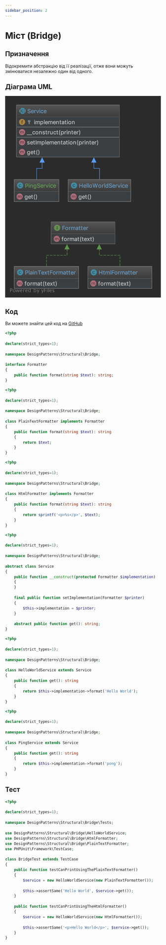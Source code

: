 ```yaml
---
sidebar_position: 2
---
```


# Міст (Bridge)

## Призначення

Відокремити абстракцію від її реалізації, отже вони можуть змінюватися незалежно один від одного.

## Діаграма UML

![Bridge UML](./images/bridge.png)

## Код

Ви можете знайти цей код на [GitHub](https://github.com/PetroOstapuk/DesignPatternsPHP/tree/main/Structural/Bridge)

```php title="Formatter.php"
<?php

declare(strict_types=1);

namespace DesignPatterns\Structural\Bridge;

interface Formatter
{
    public function format(string $text): string;
}
```

```php title="PlainTextFormatter.php"
<?php

declare(strict_types=1);

namespace DesignPatterns\Structural\Bridge;

class PlainTextFormatter implements Formatter
{
    public function format(string $text): string
    {
        return $text;
    }
}
```

```php title="HtmlFormatter.php"
<?php

declare(strict_types=1);

namespace DesignPatterns\Structural\Bridge;

class HtmlFormatter implements Formatter
{
    public function format(string $text): string
    {
        return sprintf('<p>%s</p>', $text);
    }
}
```

```php title="Service.php"
<?php

declare(strict_types=1);

namespace DesignPatterns\Structural\Bridge;

abstract class Service
{
    public function __construct(protected Formatter $implementation)
    {
    }

    final public function setImplementation(Formatter $printer)
    {
        $this->implementation = $printer;
    }

    abstract public function get(): string;
}
```

```php title="HelloWorldService.php"
<?php

declare(strict_types=1);

namespace DesignPatterns\Structural\Bridge;

class HelloWorldService extends Service
{
    public function get(): string
    {
        return $this->implementation->format('Hello World');
    }
}
```

```php title="PingService.php"
<?php

declare(strict_types=1);

namespace DesignPatterns\Structural\Bridge;

class PingService extends Service
{
    public function get(): string
    {
        return $this->implementation->format('pong');
    }
}
```

## Тест

```php title="Tests/BridgeTest.php"
<?php

declare(strict_types=1);

namespace DesignPatterns\Structural\Bridge\Tests;

use DesignPatterns\Structural\Bridge\HelloWorldService;
use DesignPatterns\Structural\Bridge\HtmlFormatter;
use DesignPatterns\Structural\Bridge\PlainTextFormatter;
use PHPUnit\Framework\TestCase;

class BridgeTest extends TestCase
{
    public function testCanPrintUsingThePlainTextFormatter()
    {
        $service = new HelloWorldService(new PlainTextFormatter());

        $this->assertSame('Hello World', $service->get());
    }

    public function testCanPrintUsingTheHtmlFormatter()
    {
        $service = new HelloWorldService(new HtmlFormatter());

        $this->assertSame('<p>Hello World</p>', $service->get());
    }
}
```